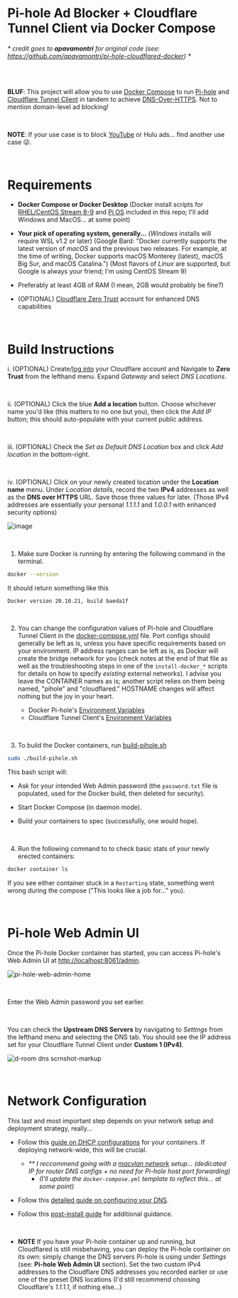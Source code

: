 # Pi-hole Ad Blocker + Cloudflare Tunnel Client via Docker Compose

###### \* _credit goes to **apavamontri** for original code (see: https://github.com/apavamontri/pi-hole-cloudflared-docker)_ *

<br>

**BLUF**: This project will allow you to use [Docker Compose](https://docs.docker.com/compose/) to run [Pi-hole](https://pi-hole.net/) and [Cloudflare Tunnel Client](https://github.com/cloudflare/cloudflared) in tandem to achieve [DNS-Over-HTTPS](https://docs.pi-hole.net/guides/dns/cloudflared/). Not to mention domain-level ad blocking!

<br>

**NOTE**: If your use case is to block [YouTube](https://discourse.pi-hole.net/t/youtube-ads-getting-through-pihole-any-advances-in-100-blocking-without-also-blocking-youtube-videos/60951) or Hulu ads... find another use case 😜.

<br>

# Requirements

* **Docker Compose or Docker Desktop** (Docker install scripts for [RHEL/CentOS Stream 8-9](./install-docker_rhel8-9.sh) and [Pi OS](./install-docker_pi-os.sh) included in this repo; I'll add Windows and MacOS... at some point)

* **Your pick of operating system, generally...** (_Windows_ installs will require WSL v1.2 or later) (Google Bard: "Docker currently supports the latest version of _macOS_ and the previous two releases. For example, at the time of writing, Docker supports macOS Monterey (latest), macOS Big Sur, and macOS Catalina.") (Most flavors of _Linux_ are supported, but Google is always your friend; I'm using CentOS Stream 9)

* Preferably at least 4GB of RAM (I mean, 2GB would probably be fine?)

* (OPTIONAL) [Cloudflare Zero Trust](https://www.cloudflare.com/zero-trust/products/access/) account for enhanced DNS capabilities

<br>

# Build Instructions

i. (OPTIONAL) Create/[log into](https://dash.cloudflare.com/login) your Cloudflare account and Navigate to **Zero Trust** from the lefthand menu. Expand _Gateway_ and select _DNS Locations_.

<br>

ii. (OPTIONAL) Click the blue **Add a location** button. Choose whichever name you'd like (this matters to no one but you), then click the _Add IP_ button; this should auto-populate with your current public address.

<br>

iii. (OPTIONAL) Check the _Set as Default DNS Location_ box and click _Add location_ in the bottom-right.

<br>

iv. (OPTIONAL) Click on your newly created location under the **Location name** menu. Under _Location details_, record the two **IPv4** addresses as well as the **DNS over HTTPS** URL. Save those three values for later. (Those IPv4 addresses are essentially your personal _1.1.1.1_ and _1.0.0.1_ with enhanced security options)

![image](https://github.com/dynamic-stall/pi-hole-cloudflared-docker/assets/76631795/84d1828c-74f8-425d-85e1-a1ee95368e61)

<br>

1. Make sure Docker is running by entering the following command in the terminal.

```bash
docker --version
```

It should return something like this

```text
Docker version 20.10.21, build baeda1f
```

<br>

2. You can change the configuration values of Pi-hole and Cloudflare Tunnel Client in the [docker-compose.yml](./docker-compose.yml) file. Port configs should generally be left as is, unless you have specific requirements based on your environment. IP address ranges can be left as is, as Docker will create the bridge network for you (check notes at the end of that file as well as the troubleshooting steps in one of the ```install-docker_*``` scripts for details on how to specify _existing_ external networks). I advise you leave the CONTAINER names as is; another script relies on them being named, "pihole" and "cloudflared." HOSTNAME changes will affect nothing but the joy in your heart.

   * Docker Pi-hole's [Environment Variables](https://github.com/pi-hole/docker-pi-hole/#environment-variables)
   * Cloudflare Tunnel Client's [Environment Variables](https://github.com/cloudflare/cloudflared/blob/master/cmd/cloudflared/proxydns/cmd.go)

<br>

3. To build the Docker containers, run [build-pihole.sh](./build-pihole.sh)

```bash
sudo ./build-pihole.sh
```

This bash script will:

   * Ask for your intended Web Admin password (the ```password.txt``` file is populated, used for the Docker build, then deleted for security).

   * Start Docker Compose (in daemon mode).

   * Build your containers to spec (successfully, one would hope).

<br>

4. Run the following command to to check basic stats of your newly erected containers:

```bash
docker container ls
```

If you see either container stuck in a ```Restarting``` state, something went wrong during the compose ("This looks like a job for..." you).

<br>

# Pi-hole Web Admin UI

Once the Pi-hole Docker container has started, you can access Pi-hole's Web Admin UI at [http://localhost:8061/admin](http://localhost:8061/admin).

![pi-hole-web-admin-home](https://github.com/dynamic-stall/pihole-cloudflared-docker/assets/76631795/80595882-7bb2-4b0f-aaff-5fd4f7b4623d)

<br>

Enter the Web Admin password you set earlier.

<br>

You can check the **Upstream DNS Servers** by navigating to _Settings_ from the lefthand menu and selecting the DNS tab. You should see the IP address set for your Cloudflare Tunnel Client under **Custom 1 (IPv4)**.

![d-room dns scrnshot-markup](https://github.com/dynamic-stall/pihole-cloudflared-docker/assets/76631795/e45c3a88-f66d-4a02-8e60-e1743f7ac9d7)

<br>

# Network Configuration

This last and most important step depends on your network setup and deployment strategy, really...

* Follow this [guide on DHCP configurations](https://docs.pi-hole.net/docker/dhcp/) for your containers. If deploying network-wide, this will be crucial.

   * _\*\* I reccommend going with a [macvlan network](https://tonylawrence.com/posts/unix/synology/free-your-synology-ports/) setup... (dedicated IP for router DNS configs + no need for Pi-hole host port forwarding)_
      * _(I'll update the ```docker-compose.yml``` template to reflect this... at some point)_

* Follow this [detailed guide on configuring your DNS](https://discourse.pi-hole.net/t/how-do-i-configure-my-devices-to-use-pi-hole-as-their-dns-server/245).

* Follow this [post-install guide](https://docs.pi-hole.net/main/post-install/) for additional guidance.

<br>

* **NOTE** If you have your Pi-hole container up and running, but Cloudflared is still misbehaving, you can deploy the Pi-hole container on its own: simply change the DNS servers Pi-hole is using under _Settings_ (see: **Pi-hole Web Admin UI** section). Set the two custom IPv4 addresses to the Cloudflare DNS addresses you recorded earlier or use one of the preset DNS locations (I'd still recommend choosing Cloudflare's _1.1.1.1_, if nothing else...)
